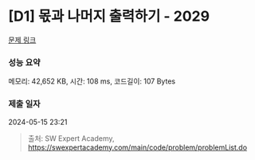 # [D1] 몫과 나머지 출력하기 - 2029 

[문제 링크](https://swexpertacademy.com/main/code/problem/problemDetail.do?contestProbId=AV5QGNvKAtEDFAUq) 

### 성능 요약

메모리: 42,652 KB, 시간: 108 ms, 코드길이: 107 Bytes

### 제출 일자

2024-05-15 23:21



> 출처: SW Expert Academy, https://swexpertacademy.com/main/code/problem/problemList.do